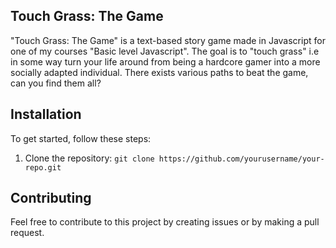 ## Touch Grass: The Game

"Touch Grass: The Game" is a text-based story game made in Javascript for one of my courses "Basic level Javascript". The goal is to "touch grass" i.e in some way turn your life around from being a hardcore gamer into a more socially adapted individual. There exists various paths to beat the game, can you find them all?

## Installation

To get started, follow these steps:

1. Clone the repository: `git clone https://github.com/yourusername/your-repo.git`

## Contributing

Feel free to contribute to this project by creating issues or by making a pull request.


